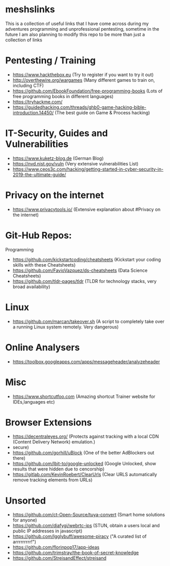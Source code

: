 # meshslinks
This is a collection of useful links that I have come across during my adventures programming and unprofessional pentesting, sometime in the future I am also planning to modify this repo to be more than just a collection of links

# Pentesting / Training
  - https://www.hackthebox.eu (Try to register if you want to try it out)
  - http://overthewire.org/wargames (Many different games to train on, including CTF)
  - https://github.com/EbookFoundation/free-programming-books (Lots of free programming books in different languages)
  - https://tryhackme.com/ 
  - https://guidedhacking.com/threads/ghb0-game-hacking-bible-introduction.14450/ (The best guide on Game & Process hacking)
  
# IT-Security, Guides and Vulnerabilities
  - https://www.kuketz-blog.de (German Blog)
  - https://nvd.nist.gov/vuln (Very extensive vulnerabilities List)
  - https://www.ceos3c.com/hacking/getting-started-in-cyber-security-in-2019-the-ultimate-guide/

# Privacy on the internet
  - https://www.privacytools.io/ (Extensive explanation about #Privacy on the internet)

# Git-Hub Repos:
  Programming
  - https://github.com/kickstartcoding/cheatsheets (Kickstart your coding skills with these Cheatsheets)
  - https://github.com/FavioVazquez/ds-cheatsheets (Data Science Cheatsheets)
  - https://github.com/tldr-pages/tldr (TLDR for technology stacks, very broad availability) 
 
# Linux
 - https://github.com/marcan/takeover.sh  (A script to completely take over a running Linux system remotely. Very dangerous)
  
# Online Analysers
  - https://toolbox.googleapps.com/apps/messageheader/analyzeheader
  
# Misc
  - https://www.shortcutfoo.com (Amazing shortcut Trainer website for IDEs,languages etc)
  
# Browser Extensions
  - https://decentraleyes.org/ (Protects against tracking with a local CDN (Content Delivery Network) emulation.)
  - secure)
  - https://github.com/gorhill/uBlock (One of the better AdBlockers out there)
  - https://github.com/Ibit-to/google-unlocked (Google Unlocked, show results that were hidden due to cencorship)
  - https://gitlab.com/KevinRoebert/ClearUrls (Clear URLS automatically remove tracking elements from URLs)
  
# Unsorted
  - https://github.com/ct-Open-Source/tuya-convert (Smart home solutions for anyone)
  - https://github.com/diafygi/webrtc-ips  (STUN, obtain a users local and public IP addresses in javascript)
  - https://github.com/Igglybuff/awesome-piracy ("A curated list of arrrrrrrrr!")
  - https://github.com/florinpop17/app-ideas  
  - https://github.com/trimstray/the-book-of-secret-knowledge  
  - https://github.com/StreisandEffect/streisand 
